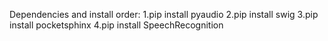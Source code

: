 Dependencies and install order:
1.pip install pyaudio
2.pip install swig
3.pip install pocketsphinx
4.pip install SpeechRecognition